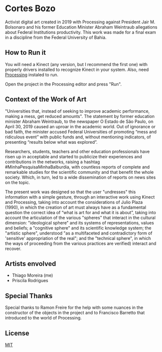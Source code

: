 # Cortes Bozo

Activist digital art created in 2019 with Processing against President Jair M. Bolsonaro and his former Education Minister Abraham Weintraub allegations about Federal Institutions productivity. This work was made for a final exam in a discipline from the Federal University of Bahia. 

## How to Run it

You will need a Kinect (any version, but I recommend the first one) with properly drivers installed to recognize Kinect in your system. Also, need [Processing](https://processing.org/download/) instaled to run.

Open the project in the Processing editor and press "Run".

## Context of the Work of Art

"Universities that, instead of seeking to improve academic performance, making a mess, get reduced amounts". The statement by former education minister Abraham Weintraub, to the newspaper O Estado de São Paulo, on April 30, 2019 caused an uproar in the academic world. Out of ignorance or bad faith, the minister accused Federal Universities of promoting “mess and ridiculous event” with public funds and, without mentioning indicators, of presenting “results below what was explored”.

Researchers, students, teachers and other education professionals have risen up in acceptable and started to publicize their experiences and contributions in the networks, raising a hashtag #MinhaPesquisaMinhaBalburdia, with countless reports of complete and remarkable studies for the scientific community and that benefit the whole society. Which, in turn, led to a wide dissemination of reports on news sites on the topic.

The present work was designed so that the user "undresses" this information with a simple gesture, through an interactive work using Kinect and Processing, taking into account the considerations of Julio Plaza (1990), in which the creation of art must always have as a fundamental question the correct idea of ​​“what is art for and what it is about”, taking into account the articulation of the various "spheres" that interact in the cultural dimension: "ideological sphere" and its systems of representations, values ​​and beliefs; a "cognitive sphere" and its scientific knowledge system; the "artistic sphere", understood "as a multifaceted and contradictory form of 'sensitive' appropriation of the real"; and the "technical sphere", in which the ways of proceeding from the various practices are verified) interact and recover.

## Artists envolved
* Thiago Moreira (me)
* Priscila Rodrigues

## Special Thanks

Special thanks to Ramon Freire for the help with some nuances in the constructor of the objects in the project and to Francisco Barretto that introduced to the world of Processing.

## License
[MIT](https://choosealicense.com/licenses/mit/)
